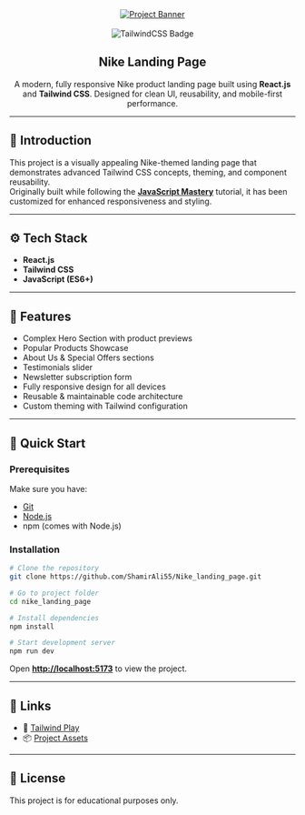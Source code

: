 <div align="center">
  <a href="https://youtu.be/tS7upsfuxmo?feature=shared" target="_blank">
    <img src="https://github.com/adrianhajdin/nike_landing_page/assets/151519281/36013f49-ba13-47ad-a6c4-f9d58bfae7fc" alt="Project Banner">
  </a>
  <br /><br />
  <img src="https://img.shields.io/badge/-Tailwind_CSS-black?style=for-the-badge&logo=tailwindcss&logoColor=white&color=06B6D4" alt="TailwindCSS Badge" />
</div>

<h2 align="center">Nike Landing Page</h2>

<p align="center">
  A modern, fully responsive Nike product landing page built using <b>React.js</b> and <b>Tailwind CSS</b>.  
  Designed for clean UI, reusability, and mobile-first performance.
</p>

---

## 🚀 Introduction
This project is a visually appealing Nike-themed landing page that demonstrates advanced Tailwind CSS concepts, theming, and component reusability.  
Originally built while following the <a href="https://www.youtube.com/@javascriptmastery/videos" target="_blank"><b>JavaScript Mastery</b></a> tutorial, it has been customized for enhanced responsiveness and styling.

---

## ⚙️ Tech Stack
- **React.js**
- **Tailwind CSS**
- **JavaScript (ES6+)**

---

## 🔋 Features
- Complex Hero Section with product previews
- Popular Products Showcase
- About Us & Special Offers sections
- Testimonials slider
- Newsletter subscription form
- Fully responsive design for all devices
- Reusable & maintainable code architecture
- Custom theming with Tailwind configuration

---

## 🤸 Quick Start

### Prerequisites
Make sure you have:
- [Git](https://git-scm.com/)
- [Node.js](https://nodejs.org/)
- npm (comes with Node.js)

### Installation
```bash
# Clone the repository
git clone https://github.com/ShamirAli55/Nike_landing_page.git

# Go to project folder
cd nike_landing_page

# Install dependencies
npm install

# Start development server
npm run dev
````

Open **[http://localhost:5173](http://localhost:5173)** to view the project.


---

## 🔗 Links

* 🎨 [Tailwind Play](https://play.tailwindcss.com/)
* 📦 [Project Assets](https://drive.google.com/file/d/1ccqjc8gJ7CLvXT_vUhVT4Gmys-Ze13FK/view)

---

## 📜 License

This project is for educational purposes only.
